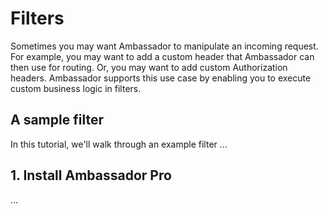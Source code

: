 # Filters

Sometimes you may want Ambassador to manipulate an incoming request. For example, you may want to add a custom header that Ambassador can then use for routing. Or, you may want to add custom Authorization headers. Ambassador supports this use case by enabling you to execute custom business logic in filters.

## A sample filter

In this tutorial, we'll walk through an example filter ...

## 1. Install Ambassador Pro

...


